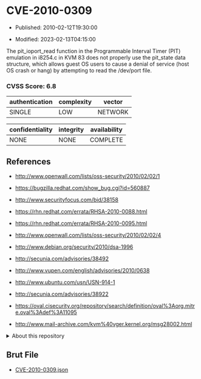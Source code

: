 # CVE-2010-0309

- Published: 2010-02-12T19:30:00

- Modified: 2023-02-13T04:15:00

The pit_ioport_read function in the Programmable Interval Timer (PIT) emulation in i8254.c in KVM 83 does not properly use the pit_state data structure, which allows guest OS users to cause a denial of service (host OS crash or hang) by attempting to read the /dev/port file.

### CVSS Score: **6.8**

| authentication | complexity | vector |
| --- | --- | --- |
| SINGLE | LOW | NETWORK |

| confidentiality | integrity | availability |
| --- | --- | --- |
| NONE | NONE | COMPLETE |

## References

* http://www.openwall.com/lists/oss-security/2010/02/02/1

* https://bugzilla.redhat.com/show_bug.cgi?id=560887

* http://www.securityfocus.com/bid/38158

* https://rhn.redhat.com/errata/RHSA-2010-0088.html

* https://rhn.redhat.com/errata/RHSA-2010-0095.html

* http://www.openwall.com/lists/oss-security/2010/02/02/4

* http://www.debian.org/security/2010/dsa-1996

* http://secunia.com/advisories/38492

* http://www.vupen.com/english/advisories/2010/0638

* http://www.ubuntu.com/usn/USN-914-1

* http://secunia.com/advisories/38922

* https://oval.cisecurity.org/repository/search/definition/oval%3Aorg.mitre.oval%3Adef%3A11095

* http://www.mail-archive.com/kvm%40vger.kernel.org/msg28002.html

<details>
<summary>About this repository</summary> 

  This repository is part of the project [Live Hack CVE](https://github.com/Live-Hack-CVE). Main website can be found [www.live-hack.org](https://www.live-hack.org) 
  
  Made by [Sn0wAlice](https://github.com/Sn0wAlice) for the people that care about security and need to have a feed of the latest CVEs. Hope you enjoy it, don't forget to star the repo and follow me on [Twitter](https://twitter.com/Sn0wAlice) and [Github](https://github.com/Sn0wAlice). And that is my [personnal website](https://www.alice-snow.me/)

  - [Home Page](https://github.com/Live-Hack-CVE)
  - [Framework](https://github.com/Live-Hack-CVE/cve-framework)
  - [CVE database](https://github.com/Live-Hack-CVE/full_database)
  - [Changelog](https://github.com/Live-Hack-CVE/Changelog)
</details>

## Brut File

* [CVE-2010-0309.json](https://raw.githubusercontent.com/Live-Hack-CVE/full_database/main/cves/2010/CVE-2010-0309.json)

